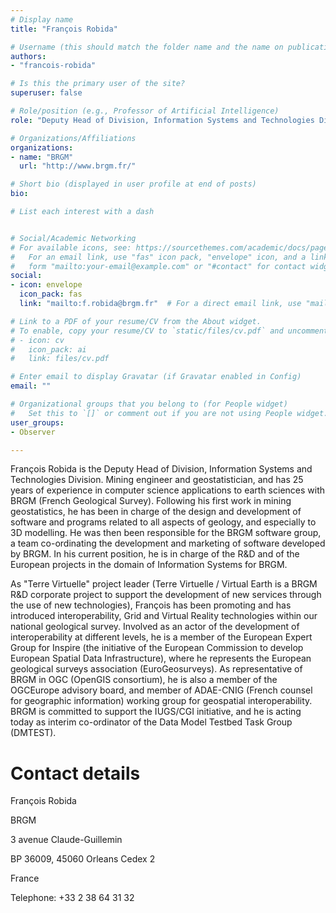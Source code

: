 ```yaml
---
# Display name
title: "François Robida"

# Username (this should match the folder name and the name on publications)
authors:
- "francois-robida"

# Is this the primary user of the site?
superuser: false

# Role/position (e.g., Professor of Artificial Intelligence)
role: "Deputy Head of Division, Information Systems and Technologies Division, BRGM"

# Organizations/Affiliations
organizations:
- name: "BRGM"
  url: "http://www.brgm.fr/"

# Short bio (displayed in user profile at end of posts)
bio: 

# List each interest with a dash


# Social/Academic Networking
# For available icons, see: https://sourcethemes.com/academic/docs/page-builder/#icons
#   For an email link, use "fas" icon pack, "envelope" icon, and a link in the
#   form "mailto:your-email@example.com" or "#contact" for contact widget.
social:
- icon: envelope
  icon_pack: fas
  link: "mailto:f.robida@brgm.fr"  # For a direct email link, use "mailto:test@example.org".

# Link to a PDF of your resume/CV from the About widget.
# To enable, copy your resume/CV to `static/files/cv.pdf` and uncomment the lines below.
# - icon: cv
#   icon_pack: ai
#   link: files/cv.pdf

# Enter email to display Gravatar (if Gravatar enabled in Config)
email: ""

# Organizational groups that you belong to (for People widget)
#   Set this to `[]` or comment out if you are not using People widget.
user_groups:
- Observer

---
```

François Robida is the Deputy Head of Division, Information Systems and Technologies Division. Mining engineer and geostatistician, and has 25 years of experience in computer science applications to earth sciences with BRGM (French Geological Survey). Following his first work in mining geostatistics, he has been in charge of the design and development of software and programs related to all aspects of geology, and especially to 3D modelling. He was then been responsible for the BRGM software group, a team co-ordinating the development and marketing of software developed by BRGM. In his current position, he is in charge of the R&D and of the European projects in the domain of Information Systems for BRGM.

As "Terre Virtuelle" project leader (Terre Virtuelle / Virtual Earth is a BRGM R&D corporate project to support the development of new services through the use of new technologies), François has been promoting and has introduced interoperability, Grid and Virtual Reality technologies within our national geological survey. Involved as an actor of the development of interoperability at different levels, he is a member of the European Expert Group for Inspire (the initiative of the European Commission to develop European Spatial Data Infrastructure), where he represents the European geological surveys association (EuroGeosurveys). As representative of BRGM in OGC (OpenGIS consortium), he is also a member of the OGCEurope advisory board, and member of ADAE-CNIG (French counsel for geographic information) working group for geospatial interoperability. BRGM is committed to support the IUGS/CGI initiative, and he is acting today as interim co-ordinator of the Data Model Testbed Task Group (DMTEST).

Contact details
====================================

François Robida

BRGM

3 avenue Claude-Guillemin

BP 36009, 45060 Orleans Cedex 2

France

Telephone: +33 2 38 64 31 32
